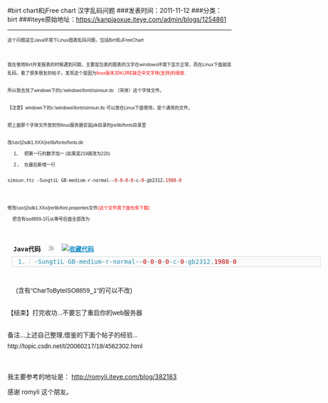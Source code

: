 #birt chart和jFree chart 汉字乱码问题
###发表时间：2011-11-12
###分类：birt
###iteye原始地址：<a href="https://kanpiaoxue.iteye.com/admin/blogs/1254861" target="_blank">https://kanpiaoxue.iteye.com/admin/blogs/1254861</a>

---

<p><span style="font-size: x-small;">这个问题适合Java环境下Linux图表乱码问题，包括Birt和JFreeChart</span></p>
<p><span style="font-size: x-small;"><br></span></p>
<p><span style="font-size: x-small;">我在使用Birt开发报表的时候遇到问题，主要是包表的图表的汉字在windows环境下显示正常，而在Linux下面就是乱码。看了很多朋友的帖子，发现这个是因为<span style="font-family: Helvetica, Tahoma, Arial, sans-serif; line-height: 25px; text-align: left; color: red;">linux版本JDK/JRE缺乏中文字体(支持)的缘故.</span><span style="font-family: Helvetica, Tahoma, Arial, sans-serif; line-height: 25px; text-align: left;">&nbsp;</span></span></p>
<p><span style="font-size: x-small;">所以我去找了<span style="font-family: Helvetica, Tahoma, Arial, sans-serif; line-height: 25px; text-align: left;">windows下的c:\windows\fonts\simsun.ttc</span><span style="font-family: Helvetica, Tahoma, Arial, sans-serif; line-height: 25px; text-align: left;">&nbsp;（宋体）这个字体文件。</span></span></p>
<p><span style="font-size: x-small;">【注意】<span style="font-family: Helvetica, Tahoma, Arial, sans-serif; line-height: 25px; text-align: left;">windows下的c:\windows\fonts\simsun.ttc</span><span style="font-family: Helvetica, Tahoma, Arial, sans-serif; line-height: 25px; text-align: left;">&nbsp;可以放在Linux下面使用，是个通用的文件。</span></span></p>
<p><span style="font-family: Helvetica, Tahoma, Arial, sans-serif; line-height: 25px; text-align: left;"><span style="font-size: x-small;">把上面那个字体文件放到你linux服务器安装jdk目录的jre/lib/fonts目录里&nbsp;</span></span></p>
<p><span style="font-size: x-small;"><span style="font-family: Helvetica, Tahoma, Arial, sans-serif; line-height: 25px; text-align: left;">改/usr/j2sdk1.XXX/jre/lib/fonts/fonts.dir&nbsp;</span><br style="font-family: Helvetica, Tahoma, Arial, sans-serif; line-height: 25px; text-align: left;"><span style="font-family: Helvetica, Tahoma, Arial, sans-serif; line-height: 25px; text-align: left;">&nbsp; &nbsp; &nbsp;1、 &nbsp; 把第一行的数字加一 (如果是219就改为220)&nbsp;</span><br style="font-family: Helvetica, Tahoma, Arial, sans-serif; line-height: 25px; text-align: left;"><span style="font-family: Helvetica, Tahoma, Arial, sans-serif; line-height: 25px; text-align: left;">&nbsp; &nbsp; &nbsp;2 、 &nbsp;在最后新增一行&nbsp;</span></span></p>
<p style="text-align: left;"> </p>
<p><span style="font-size: x-small;"><span style="font-family: Monaco, 'DejaVu Sans Mono', 'Bitstream Vera Sans Mono', Consolas, 'Courier New', monospace; line-height: 18px; background-color: #fafafa;">simsun.ttc&nbsp;-SungtiL&nbsp;GB-medium-r-normal--</span><span class="number" style="color: #c00000; font-family: Monaco, 'DejaVu Sans Mono', 'Bitstream Vera Sans Mono', Consolas, 'Courier New', monospace; line-height: 18px; background-color: #fafafa;">0</span><span style="font-family: Monaco, 'DejaVu Sans Mono', 'Bitstream Vera Sans Mono', Consolas, 'Courier New', monospace; line-height: 18px; background-color: #fafafa;">-</span><span class="number" style="color: #c00000; font-family: Monaco, 'DejaVu Sans Mono', 'Bitstream Vera Sans Mono', Consolas, 'Courier New', monospace; line-height: 18px; background-color: #fafafa;">0</span><span style="font-family: Monaco, 'DejaVu Sans Mono', 'Bitstream Vera Sans Mono', Consolas, 'Courier New', monospace; line-height: 18px; background-color: #fafafa;">-</span><span class="number" style="color: #c00000; font-family: Monaco, 'DejaVu Sans Mono', 'Bitstream Vera Sans Mono', Consolas, 'Courier New', monospace; line-height: 18px; background-color: #fafafa;">0</span><span style="font-family: Monaco, 'DejaVu Sans Mono', 'Bitstream Vera Sans Mono', Consolas, 'Courier New', monospace; line-height: 18px; background-color: #fafafa;">-</span><span class="number" style="color: #c00000; font-family: Monaco, 'DejaVu Sans Mono', 'Bitstream Vera Sans Mono', Consolas, 'Courier New', monospace; line-height: 18px; background-color: #fafafa;">0</span><span style="font-family: Monaco, 'DejaVu Sans Mono', 'Bitstream Vera Sans Mono', Consolas, 'Courier New', monospace; line-height: 18px; background-color: #fafafa;">-c-</span><span class="number" style="color: #c00000; font-family: Monaco, 'DejaVu Sans Mono', 'Bitstream Vera Sans Mono', Consolas, 'Courier New', monospace; line-height: 18px; background-color: #fafafa;">0</span><span style="font-family: Monaco, 'DejaVu Sans Mono', 'Bitstream Vera Sans Mono', Consolas, 'Courier New', monospace; line-height: 18px; background-color: #fafafa;">-gb2312.</span><span class="number" style="color: #c00000; font-family: Monaco, 'DejaVu Sans Mono', 'Bitstream Vera Sans Mono', Consolas, 'Courier New', monospace; line-height: 18px; background-color: #fafafa;">1988</span><span style="font-family: Monaco, 'DejaVu Sans Mono', 'Bitstream Vera Sans Mono', Consolas, 'Courier New', monospace; line-height: 18px; background-color: #fafafa;">-</span><span class="number" style="color: #c00000; font-family: Monaco, 'DejaVu Sans Mono', 'Bitstream Vera Sans Mono', Consolas, 'Courier New', monospace; line-height: 18px; background-color: #fafafa;">0</span></span></p>
<p><span style="font-size: x-small;"><br></span></p>
<p><span style="font-size: x-small;"><span style="font-family: Helvetica, Tahoma, Arial, sans-serif; line-height: 25px; text-align: left;">修改/usr/j2sdk1.XXx/jre/lib/font.properties文件</span><span style="font-family: Helvetica, Tahoma, Arial, sans-serif; line-height: 25px; text-align: left; color: red;">(这个文件我下面也有下载)</span><span style="font-family: Helvetica, Tahoma, Arial, sans-serif; line-height: 25px; text-align: left;">&nbsp;</span><br style="font-family: Helvetica, Tahoma, Arial, sans-serif; line-height: 25px; text-align: left;"><span style="font-family: Helvetica, Tahoma, Arial, sans-serif; line-height: 25px; text-align: left;">&nbsp; &nbsp; 把含有iso8859-1行从等号后面全部改为&nbsp;</span><br style="font-family: Helvetica, Tahoma, Arial, sans-serif; line-height: 25px; text-align: left;"><span style="font-family: Helvetica, Tahoma, Arial, sans-serif; line-height: 25px; text-align: left;">&nbsp;&nbsp;&nbsp;&nbsp;&nbsp;&nbsp;&nbsp;&nbsp;&nbsp;&nbsp;&nbsp;&nbsp;&nbsp;</span></span> </p>
<div class="dp-highlighter" style="font-family: Monaco, 'DejaVu Sans Mono', 'Bitstream Vera Sans Mono', Consolas, 'Courier New', monospace; width: 694px; margin-left: 9px; line-height: 25px; text-align: left; padding: 1px;"> 
 <div class="bar"> 
  <div class="tools" style="font-weight: bold; padding: 3px; margin: 0px;">
   Java代码&nbsp;
   <embed quality="high" type="application/x-shockwave-flash" pluginspage="http://www.macromedia.com/go/getflashplayer" width="14" height="15" src="http://romyli.iteye.com/javascripts/syntaxhighlighter/clipboard_new.swf">&nbsp;
   <a style="color: #108ac6;" title="收藏这段代码" href="http://romyli.iteye.com/blog/382183"><img class="star" style="border-color: initial;" src="http://romyli.iteye.com/images/icon_star.png" alt="收藏代码"></a> 
  </div> 
 </div> 
 <ol class="dp-j" style="font-size: 1em; line-height: 1.4em; margin-top: 0px; margin-right: 0px; margin-bottom: 1px; margin-left: 0px; padding-top: 2px; padding-right: 0px; padding-bottom: 2px; padding-left: 0px; color: #2b91af; border: 1px solid #d1d7dc;"> 
  <li style="font-size: 1em; margin-top: 0px; margin-right: 0px; margin-bottom: 0px; margin-left: 38px; padding-top: 0px; padding-right: 0px; padding-bottom: 0px; padding-left: 10px; border-left-width: 1px; border-left-style: solid; border-left-color: #d1d7dc; background-color: #fafafa; line-height: 18px;">-SungtiL&nbsp;GB-medium-r-normal--<span class="number" style="color: #c00000;">0</span>-<span class="number" style="color: #c00000;">0</span>-<span class="number" style="color: #c00000;">0</span>-<span class="number" style="color: #c00000;">0</span>-c-<span class="number" style="color: #c00000;">0</span>-gb2312.<span class="number" style="color: #c00000;">1988</span>-<span class="number" style="color: #c00000;">0</span>&nbsp;&nbsp;&nbsp;&nbsp;</li> 
 </ol> 
</div>
<p><br style="font-family: Helvetica, Tahoma, Arial, sans-serif; font-size: 14px; line-height: 25px; text-align: left;"><span style="font-family: Helvetica, Tahoma, Arial, sans-serif; font-size: 14px; line-height: 25px; text-align: left;">&nbsp;&nbsp;&nbsp;&nbsp; (含有“CharToByteISO8859_1”的可以不改)&nbsp;</span><br style="font-family: Helvetica, Tahoma, Arial, sans-serif; font-size: 14px; line-height: 25px; text-align: left;"><br style="font-family: Helvetica, Tahoma, Arial, sans-serif; font-size: 14px; line-height: 25px; text-align: left;"><span style="font-family: Helvetica, Tahoma, Arial, sans-serif; font-size: 14px; line-height: 25px; text-align: left;">【结束】打完收功...不要忘了重启你的web服务器</span><img style="border-color: initial; font-family: Helvetica, Tahoma, Arial, sans-serif; font-size: 14px; line-height: 25px; text-align: left;" src="http://romyli.iteye.com/images/smiles/icon_arrow.gif" alt=""><span style="font-family: Helvetica, Tahoma, Arial, sans-serif; font-size: 14px; line-height: 25px; text-align: left;">&nbsp;</span><br style="font-family: Helvetica, Tahoma, Arial, sans-serif; font-size: 14px; line-height: 25px; text-align: left;"><br style="font-family: Helvetica, Tahoma, Arial, sans-serif; font-size: 14px; line-height: 25px; text-align: left;"><span style="font-family: Helvetica, Tahoma, Arial, sans-serif; font-size: 14px; line-height: 25px; text-align: left;">备注...上述自己整理,借鉴的下面个帖子的经验...&nbsp;</span><br style="font-family: Helvetica, Tahoma, Arial, sans-serif; font-size: 14px; line-height: 25px; text-align: left;"><span style="font-family: Helvetica, Tahoma, Arial, sans-serif; font-size: 14px; line-height: 25px; text-align: left;">http://topic.csdn.net/t/20060217/18/4562302.html</span></p>
<p>&nbsp;</p>
<p>我主要参考的地址是：&nbsp;<a href="http://romyli.iteye.com/blog/382183">http://romyli.iteye.com/blog/382183</a></p>
<p>感谢 romyli 这个朋友。</p>
<p>&nbsp;</p>